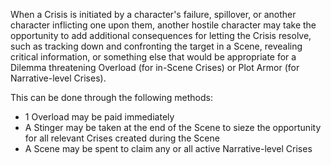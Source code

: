 When a Crisis is initiated by a character's failure, spillover, or another character inflicting one upon them, another hostile character may take the opportunity to add additional consequences for letting the Crisis resolve, such as tracking down and confronting the target in a Scene, revealing critical information, or something else that would be appropriate for a Dilemma threatening Overload (for in-Scene Crises) or Plot Armor (for Narrative-level Crises).

This can be done through the following methods:
* 1 Overload may be paid immediately
* A Stinger may be taken at the end of the Scene to sieze the opportunity for all relevant Crises created during the Scene
* A Scene may be spent to claim any or all active Narrative-level Crises